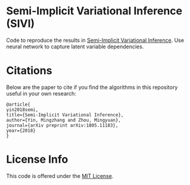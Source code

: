 # Semi-Implicit Variational Inference (SIVI)

Code to reproduce the results in [Semi-Implicit Variational Inference](http://arxiv.org/abs/1805.11183). Use neural network to capture latent variable dependencies.

# Citations

Below are the paper to cite if you find the algorithms in this repository useful in your own research:
```
@article{
yin2018semi,
title={Semi-Implicit Variational Inference}, 
author={Yin, Mingzhang and Zhou, Mingyuan}, 
journal={arXiv preprint arXiv:1805.11183}, 
year={2018}  
}
```

# License Info

This code is offered under the [MIT License](https://opensource.org/licenses/MIT).

